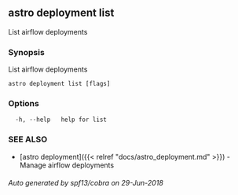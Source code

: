 ## astro deployment list

List airflow deployments

### Synopsis

List airflow deployments

```
astro deployment list [flags]
```

### Options

```
  -h, --help   help for list
```

### SEE ALSO

* [astro deployment]({{< relref "docs/astro_deployment.md" >}})	 - Manage airflow deployments

###### Auto generated by spf13/cobra on 29-Jun-2018
